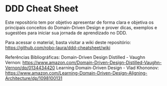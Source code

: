 # DDD Cheat Sheet

Este repositório tem por objetivo apresentar de forma clara e objetiva os principais conceitos do Domain-Driven Design e prover dicas, exemplos e sugestões para iniciar sua jornada de aprendizado no DDD.

Para acessar o material, basta visitar a wiki deste repositório:
https://github.com/robo-laura/ddd-cheatsheet/wiki

Referências Bibliográficas:
Domain-Driven Design Distilled - Vaughn Vernon: https://www.amazon.com/Domain-Driven-Design-Distilled-Vaughn-Vernon/dp/0134434420
Learning Domain-Driven Design - Vlad Khononov: https://www.amazon.com/Learning-Domain-Driven-Design-Aligning-Architecture/dp/1098100131

